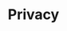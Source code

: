 ---
title: Privacy
description: Leapp Privacy page
permalink: /privacy
image: Leapp_Icon.png
layout: page
hero_title: Privacy policy
hero_content: privacy.html
hero_image: 
hero_position: full
sitemap:
    priority: 0.1
---